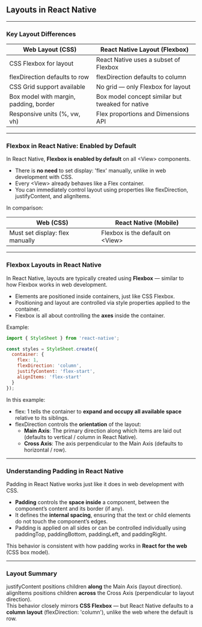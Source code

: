 ## Layouts in React Native

---

### Key Layout Differences

<table class="notesTable">
  <thead>
    <tr class="tableHeader">
      <th class="tableCellHeader">Web Layout (CSS)</th>
      <th class="tableCellHeader">React Native Layout (Flexbox)</th>
    </tr>
  </thead>
  <tbody>
    <tr class="tableRow">
      <td class="tableCell">CSS Flexbox for layout</td>
      <td class="tableCell">React Native uses a subset of Flexbox</td>
    </tr>
    <tr class="tableRow">
      <td class="tableCell">flexDirection defaults to row</td>
      <td class="tableCell">flexDirection defaults to column</td>
    </tr>
    <tr class="tableRow">
      <td class="tableCell">CSS Grid support available</td>
      <td class="tableCell">No grid — only Flexbox for layout</td>
    </tr>
    <tr class="tableRow">
      <td class="tableCell">Box model with margin, padding, border</td>
      <td class="tableCell">Box model concept similar but tweaked for native</td>
    </tr>
    <tr class="tableRow">
      <td class="tableCell">Responsive units (%, vw, vh)</td>
      <td class="tableCell">Flex proportions and Dimensions API</td>
    </tr>
  </tbody>
</table>

---

### Flexbox in React Native: Enabled by Default

In React Native, **Flexbox is enabled by default** on all <span class="codeSnip">&lt;View&gt;</span> components.

- There is **no need** to set <span class="codeSnip">display: 'flex'</span> manually, unlike in web development with CSS.
- Every <span class="codeSnip">&lt;View&gt;</span> already behaves like a Flex container.
- You can immediately control layout using properties like <span class="codeSnip">flexDirection</span>, <span class="codeSnip">justifyContent</span>, and <span class="codeSnip">alignItems</span>.

In comparison:

<table class="notesTable">
  <thead>
    <tr class="tableHeader">
      <th class="tableCellHeader">Web (CSS)</th>
      <th class="tableCellHeader">React Native (Mobile)</th>
    </tr>
  </thead>
  <tbody>
    <tr class="tableRow">
      <td class="tableCell">Must set <span class="codeSnip">display: flex</span> manually</td>
      <td class="tableCell">Flexbox is the default on <span class="codeSnip">&lt;View&gt;</span></td>
    </tr>
  </tbody>
</table>

---

### Flexbox Layouts in React Native

In React Native, layouts are typically created using **Flexbox** — similar to how Flexbox works in web development.

- Elements are positioned inside containers, just like CSS Flexbox.
- Positioning and layout are controlled via style properties applied to the container.
- Flexbox is all about controlling the **axes** inside the container.

Example:

```javascript
import { StyleSheet } from 'react-native';

const styles = StyleSheet.create({
  container: {
    flex: 1,
    flexDirection: 'column',
    justifyContent: 'flex-start',
    alignItems: 'flex-start'
  }
});
```

In this example:

- <span class="codeSnip">flex: 1</span> tells the container to **expand and occupy all available space** relative to its siblings.
- <span class="codeSnip">flexDirection</span> controls the **orientation** of the layout:
  - **Main Axis**: The primary direction along which items are laid out (defaults to vertical / column in React Native).
  - **Cross Axis**: The axis perpendicular to the Main Axis (defaults to horizontal / row).

---

### Understanding Padding in React Native

Padding in React Native works just like it does in web development with CSS.

- **Padding** controls the **space inside** a component, between the component’s content and its border (if any).
- It defines the **internal spacing**, ensuring that the text or child elements do not touch the component’s edges.
- Padding is applied on all sides or can be controlled individually using
  <span class="codeSnip">paddingTop</span>, <span class="codeSnip">paddingBottom</span>,
  <span class="codeSnip">paddingLeft</span>, and <span class="codeSnip">paddingRight</span>.

This behavior is consistent with how padding works in **React for the web** (CSS box model).

---

### Layout Summary

<span class="codeSnip">justifyContent</span> positions children **along** the Main Axis (layout direction).  
<span class="codeSnip">alignItems</span> positions children **across** the Cross Axis (perpendicular to layout direction).  
This behavior closely mirrors **CSS Flexbox** — but React Native defaults to a **column layout** (<span class="codeSnip">flexDirection: 'column'</span>), unlike the web where the default is row.
